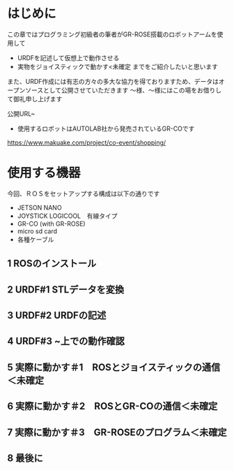 # はじめに
この章ではプログラミング初級者の筆者がGR-ROSE搭載のロボットアームを使用して
+ URDFを記述して仮想上で動作させる
+ 実物をジョイスティックで動かす<未確定
までをご紹介したいと思います

また、URDF作成には有志の方々の多大な協力を得ておりますため、データはオープンソースとして公開させていただきます
～様、～様にはこの場をお借りして御礼申し上げます

公開URL~

+ 使用するロボットはAUTOLAB社から発売されているGR-COです

https://www.makuake.com/project/co-event/shopping/ 

# 使用する機器
今回、ＲＯＳをセットアップする構成は以下の通りです
+ JETSON NANO
+ JOYSTICK LOGICOOL　有線タイプ
+ GR-CO (with GR-ROSE)
+ micro sd card
+ 各種ケーブル

## 1 ROSのインストール
## 2 URDF#1 STLデータを変換
## 3 URDF#2 URDFの記述
## 4 URDF#3 ~上での動作確認
## 5 実際に動かす＃1　ROSとジョイスティックの通信＜未確定
## 6 実際に動かす＃2　ROSとGR-COの通信＜未確定
## 7 実際に動かす＃3　GR-ROSEのプログラム＜未確定
## 8 最後に

